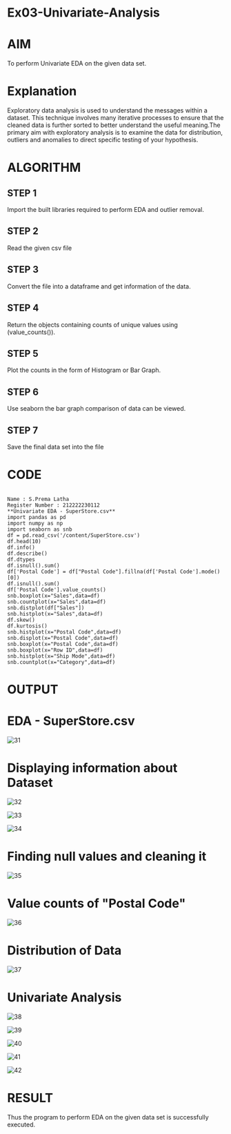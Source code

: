# Ex03-Univariate-Analysis

# AIM
To perform Univariate EDA on the given data set.

# Explanation
Exploratory data analysis is used to understand the messages within a dataset. This technique involves many iterative processes to ensure that the cleaned data is further sorted to better understand the useful meaning.The primary aim with exploratory analysis is to examine the data for distribution, outliers and anomalies to direct specific testing of your hypothesis.

# ALGORITHM

## STEP 1
Import the built libraries required to perform EDA and outlier removal.

## STEP 2
Read the given csv file

## STEP 3
Convert the file into a dataframe and get information of the data.

## STEP 4
Return the objects containing counts of unique values using (value_counts()).

## STEP 5
Plot the counts in the form of Histogram or Bar Graph.

## STEP 6
Use seaborn the bar graph comparison of data can be viewed.

## STEP 7
Save the final data set into the file

# CODE
```

Name : S.Prema Latha
Register Number : 212222230112
**Univariate EDA - SuperStore.csv**
import pandas as pd
import numpy as np
import seaborn as snb
df = pd.read_csv('/content/SuperStore.csv')
df.head(10)
df.info()
df.describe()
df.dtypes
df.isnull().sum()
df['Postal Code'] = df["Postal Code"].fillna(df['Postal Code'].mode()[0])
df.isnull().sum()
df['Postal Code'].value_counts()
snb.boxplot(x="Sales",data=df)
snb.countplot(x="Sales",data=df)
snb.distplot(df["Sales"])
snb.histplot(x="Sales",data=df)
df.skew()
df.kurtosis()
snb.histplot(x="Postal Code",data=df)
snb.displot(x="Postal Code",data=df)
snb.boxplot(x="Postal Code",data=df)
snb.boxplot(x="Row ID",data=df)
snb.histplot(x="Ship Mode",data=df)
snb.countplot(x="Category",data=df)

```

# OUTPUT

# EDA - SuperStore.csv

![31](https://user-images.githubusercontent.com/120620842/228266559-c5ee7866-5a27-47eb-876d-ec2456fb941d.png)

# Displaying information about Dataset

![32](https://user-images.githubusercontent.com/120620842/228266646-b6ddcdbb-a235-41d9-8dc7-1397f2106963.png)

![33](https://user-images.githubusercontent.com/120620842/228266830-003e4d11-dc2c-468a-90e6-d014897649d0.png)

![34](https://user-images.githubusercontent.com/120620842/228266920-57ed130b-9696-4752-8112-b55377f843cc.png)

# Finding null values and cleaning it

![35](https://user-images.githubusercontent.com/120620842/228267110-21e89b81-c4b4-4352-90b3-528ee177ee36.png)

# Value counts of "Postal Code"

![36](https://user-images.githubusercontent.com/120620842/228267334-691608a2-305d-40dc-8ec2-9ef7494d05af.png)

# Distribution of Data

![37](https://user-images.githubusercontent.com/120620842/228267490-07d07778-520b-408a-8c4c-308ba2cc1873.png)

# Univariate Analysis

![38](https://user-images.githubusercontent.com/120620842/228267753-4202b9aa-5192-4402-a2f9-fb7c8b8ef812.png)

![39](https://user-images.githubusercontent.com/120620842/228267856-96eccc3f-728f-440c-83cd-b90652853948.png)

![40](https://user-images.githubusercontent.com/120620842/228267965-e07cd661-a42c-4408-a728-a9e6f6e542c7.png)

![41](https://user-images.githubusercontent.com/120620842/228268601-566ea5f5-fe07-4691-9182-696e4e48d979.png)

![42](https://user-images.githubusercontent.com/120620842/228268656-4d2f127a-e8ba-4dc0-a7e7-c233576e3617.png)

# RESULT
Thus the program to perform EDA on the given data set is successfully executed.
